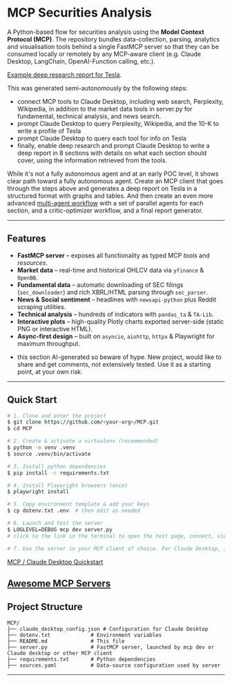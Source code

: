 # MCP Securities Analysis

A Python-based flow for securities analysis using the **Model Context Protocol (MCP)**.  The repository bundles data-collection, parsing, analytics and visualisation tools behind a single FastMCP server so that they can be consumed locally or remotely by any MCP-aware client (e.g. Claude Desktop, LangChain, OpenAI-Function calling, etc.).

[Example deep research report for Tesla](https://claude.ai/public/artifacts/2f1df8b6-ffbc-40ca-a2d9-6d068bdb01a9).

This was generated semi-autonomously by the following steps:
- connect MCP tools to Claude Desktop, including web search, Perplexity, Wikipedia, in addition to the market data tools in server.py for fundamental, technical analysis, and news search.
- prompt Claude Desktop to query Perplexity, Wikipedia, and the 10-K to write a profile of Tesla
- prompt Claude Desktop to query each tool for info on Tesla
- finally, enable deep research and prompt Claude Desktop to write a deep report in 8 sections with details on what each section should cover, using the information retrieved from the tools.

While it's not a fully autonomous agent and at an early POC level, it shows clear path toward a fully autonomous agent. Create an MCP client that goes through the steps above and generates a deep report on Tesla in a structured format with graphs and tables. And then create an even more advanced [multi-agent workflow](https://www.anthropic.com/engineering/built-multi-agent-research-system) with a set of parallel agents for each section, and a critic-optimizer workflow, and a final report generator.

---

## Features

* **FastMCP server** – exposes all functionality as typed MCP *tools* and *resources*.
* **Market data** – real-time and historical OHLCV data via `yfinance` & `OpenBB`.
* **Fundamental data** – automatic downloading of SEC filings (`sec_downloader`) and rich XBRL/HTML parsing through `sec_parser`.
* **News & Social sentiment** – headlines with `newsapi-python` plus Reddit scraping utilities.
* **Technical analysis** – hundreds of indicators with `pandas_ta` & `TA-Lib`.
* **Interactive plots** – high-quality Plotly charts exported server-side (static PNG or interactive HTML).
* **Async-first design** – built on `asyncio`, `aiohttp`, `httpx` & Playwright for maximum throughput.
- this section AI-generated so beware of hype. New project, would like to share and get comments, not extensively tested. Use it as a starting point, at your own risk.
---

## Quick Start

```bash
# 1. Clone and enter the project
$ git clone https://github.com/<your-org>/MCP.git
$ cd MCP

# 2. Create & activate a virtualenv (recommended)
$ python -m venv .venv
$ source .venv/bin/activate

# 3. Install python dependencies
$ pip install -r requirements.txt

# 4. Install Playwright browsers (once)
$ playwright install

# 5. Copy environment template & add your keys
$ cp dotenv.txt .env  # then edit as needed

# 6. Launch and test the server
$ LOGLEVEL=DEBUG mcp dev server.py
# click to the link in the terminal to open the test page, connect, view tools, and then test them individually

# 7. Use the server in your MCP client of choice. For Claude Desktop, install the provided claude_desktop_config.json file for your platform (macOS, Windows, Linux).
```

[MCP / Claude Desktop Quickstart](https://modelcontextprotocol.io/quickstart/user)

[Awesome MCP Servers](https://awesome-mcp-servers.com/)
---

## Project Structure

```
MCP/
├── claude_desktop_config.json # Configuration for Claude Desktop
├── dotenv.txt             # Environment variables
├── README.md              # This file
├── server.py              # FastMCP server, launched by mcp dev or Claude desktop or other MCP client
├── requirements.txt       # Python dependencies
├── sources.yaml           # Data-source configuration used by server
```

---

